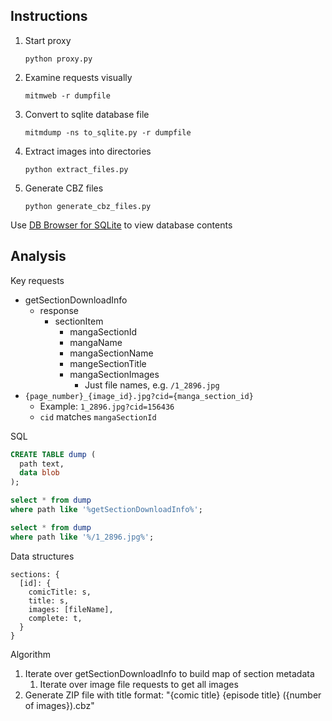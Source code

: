 ## Instructions

1. Start proxy
   ```
   python proxy.py
   ```
1. Examine requests visually
   ```
   mitmweb -r dumpfile
   ```
1. Convert to sqlite database file
   ```
   mitmdump -ns to_sqlite.py -r dumpfile
   ```
1. Extract images into directories
   ```
   python extract_files.py
   ```
1. Generate CBZ files
   ```
   python generate_cbz_files.py
   ```

Use [DB Browser for SQLite](https://sqlitebrowser.org/) to view database contents

## Analysis

Key requests

- getSectionDownloadInfo
  - response
    - sectionItem
      - mangaSectionId
      - mangaName
      - mangaSectionName
      - mangeSectionTitle
      - mangaSectionImages
        - Just file names, e.g. `/1_2896.jpg`
- `{page_number}_{image_id}.jpg?cid={manga_section_id}`
  - Example: `1_2896.jpg?cid=156436`
  - `cid` matches `mangaSectionId`

SQL

```sql
CREATE TABLE dump (
  path text,
  data blob
);

select * from dump
where path like '%getSectionDownloadInfo%';

select * from dump
where path like '%/1_2896.jpg%';
```

Data structures

```
sections: {
  [id]: {
    comicTitle: s,
    title: s,
    images: [fileName],
    complete: t,
  }
}
```

Algorithm

1. Iterate over getSectionDownloadInfo to build map of section metadata
   1. Iterate over image file requests to get all images
1. Generate ZIP file with title format: "{comic title} {episode title} ({number of images}).cbz"
